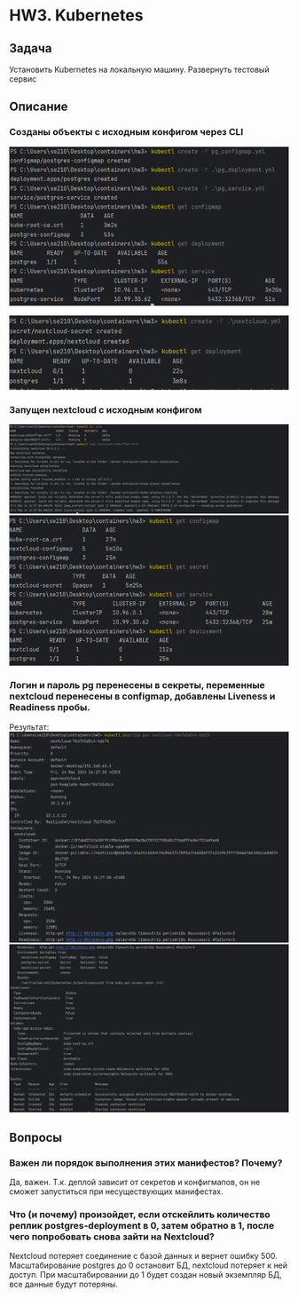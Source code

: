 # HW3. Kubernetes

## Задача 
Установить Kubernetes на локальную машину. Развернуть тестовый сервис


## Описание
### Созданы объекты c исходным конфигом через CLI

![1](screens/1.png)
![2](screens/2.png)
### Запущен nextcloud с исходным конфигом
![3](screens/3.png)
![4](screens/4.png)

### Логин и пароль pg перенесены в секреты, переменные nextcloud перенесены в configmap, добавлены Liveness и Readiness пробы. 
Результат:
![5](screens/5.png)
![6](screens/6.png)

## Вопросы
### Важен ли порядок выполнения этих манифестов? Почему?
Да, важен. Т.к. деплой зависит от секретов и конфигмапов, он не сможет запуститься при несуществующих манифестах.

### Что (и почему) произойдет, если отскейлить количество реплик postgres-deployment в 0, затем обратно в 1, после чего попробовать снова зайти на Nextcloud? 
Nextcloud потеряет соединение с базой данных и вернет ошибку 500. Масштабирование postgres до 0 остановит БД, nextcloud потеряет к ней доступ. При масштабировании до 1 будет создан новый экземпляр БД, все данные будут потеряны.
